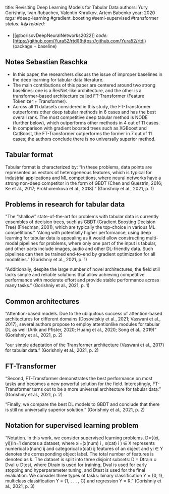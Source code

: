 
title: Revisiting Deep Learning Models for Tabular Data
authors: Yury Gorishniy, Ivan Rubachev, Valentin Khrulkov, Artem Babenko
year: 2020
*tags:* #deep-learning #gradient_boosting #semi-supervised #transformer
*status:* #📥
*related:* 
- [[@borisovDeepNeuralNetworks2022]]
*code:* [https://github.com/Yura52/rtdl](https://github.com/Yura52/rtdl) (package + baseline)

## Notes Sebastian Raschka
-   In this paper, the researchers discuss the issue of improper baselines in the deep learning for tabular data literature.
-   The main contributions of this paper are centered around two strong baselines: one is a ResNet-like architecture, and the other is a transformer-based architecture called FT-Transformer (Feature Tokenizer + Transformer).
-   Across all 11 datasets considered in this study, the FT-Transformer outperforms other deep tabular methods in 6 cases and has the best overall rank. The most competitive deep tabular method is NODE (further below), which outperforms other methods in 4 out of 11 cases.
-   In comparison with gradient boosted trees such as XGBoost and CatBoost, the FT-Transformer outperforms the former in 7 out of 11 cases; the authors conclude there is no universally superior method.

## Tabular format
Tabular format is characterized by: “In these problems, data points are represented as vectors of heterogeneous features, which is typical for industrial applications and ML competitions, where neural networks have a strong non-deep competitor in the form of GBDT (Chen and Guestrin, 2016; Ke et al., 2017; Prokhorenkova et al., 2018).” (Gorishniy et al., 2021, p. 1)

## Problems in research for tabular data
"The “shallow” state-of-the-art for problems with tabular data is currently ensembles of decision trees, such as GBDT (Gradient Boosting Decision Tree) (Friedman, 2001), which are typically the top-choice in various ML competitions."
“Along with potentially higher performance, using deep learning for tabular data is appealing as it would allow constructing multi-modal pipelines for problems, where only one part of the input is tabular, and other parts include images, audio and other DL-friendly data. Such pipelines can then be trained end-to-end by gradient optimization for all modalities.” (Gorishniy et al., 2021, p. 1)

“Additionally, despite the large number of novel architectures, the field still lacks simple and reliable solutions that allow achieving competitive performance with moderate effort and provide stable performance across many tasks.” (Gorishniy et al., 2021, p. 1)

## Common architectures

“Attention-based models. Due to the ubiquitous success of attention-based architectures for different domains (Dosovitskiy et al., 2021; Vaswani et al., 2017), several authors propose to employ attentionlike modules for tabular DL as well (Arik and Pfister, 2020; Huang et al., 2020; Song et al., 2019)” (Gorishniy et al., 2021, p. 2)


“our simple adaptation of the Transformer architecture (Vaswani et al., 2017) for tabular data.” (Gorishniy et al., 2021, p. 2)

## FT-Transformer

“Second, FT-Transformer demonstrates the best performance on most tasks and becomes a new powerful solution for the field. Interestingly, FT-Transformer turns out to be a more universal architecture for tabular data:” (Gorishniy et al., 2021, p. 2)

“Finally, we compare the best DL models to GBDT and conclude that there is still no universally superior solution.” (Gorishniy et al., 2021, p. 2)





## Notation for supervised learning problem

“Notation. In this work, we consider supervised learning problems. D={(xi, yi)}in=1 denotes a dataset, where xi=(x(num) i , x(cat) i ) ∈ X represents numerical x(num) ij and categorical x(cat) ij features of an object and yi ∈ Y denotes the corresponding object label. The total number of features is denoted as k. The dataset is split into three disjoint subsets: D = Dtrain ∪ Dval ∪ Dtest, where Dtrain is used for training, Dval is used for early stopping and hyperparameter tuning, and Dtest is used for the final evaluation. We consider three types of tasks: binary classification Y = {0, 1}, multiclass classification Y = {1, . . . , C} and regression Y = R.” (Gorishniy et al., 2021, p. 3)